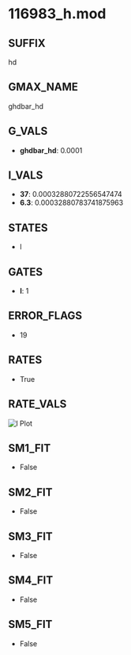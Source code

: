 # 116983_h.mod

## SUFFIX

hd

## GMAX_NAME

ghdbar_hd

## G_VALS

- **ghdbar_hd**: 0.0001

## I_VALS

- **37**: 0.00032880722556547474
- **6.3**: 0.00032880783741875963

## STATES

- l

## GATES

- **l**: 1

## ERROR_FLAGS

- 19

## RATES

- True

## RATE_VALS

![l Plot](/Users/pbozelos/Dropbox/icg-Chai-Panos/supermodels/output_markdown_files/IH/116983_h.mod/images/l.png)

## SM1_FIT

- False

## SM2_FIT

- False

## SM3_FIT

- False

## SM4_FIT

- False

## SM5_FIT

- False

